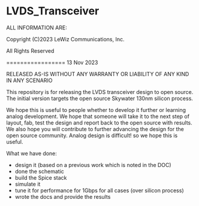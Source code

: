 # LVDS_Transceiver


ALL INFORMATION ARE:

Copyright (C)2023 LeWiz Communications, Inc.

All Rights Reserved


================= 13 Nov 2023

RELEASED AS-IS WITHOUT ANY WARRANTY OR LIABILITY OF ANY KIND IN ANY SCENARIO

This repository is for releasing the LVDS transceiver design to open source.
The initial version targets the open source Skywater 130nm silicon process.

We hope this is useful to people whether to develop it further or learning analog development.
We hope that someone will take it to the next step of layout, fab, test the design and report back to the open source with results.
We also hope you will contribute to further advancing the design for the open source community.
Analog design is difficult!
so we hope this is useful.

What we have done:
- design it (based on a previous work which is noted in the DOC)
- done the schematic
- build the Spice stack
- simulate it
- tune it for performance for 1Gbps for all cases (over silicon process)
- wrote the docs and provide the results

